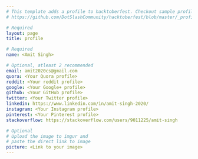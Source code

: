 ```yaml
---
# This template adds a profile to hacktoberfest. Checkout sample profile at
# https://github.com/DotSlashCommunity/hacktoberfest/blob/master/_profile/ksdme.md

# Required
layout: page
title: profile

# Required
name: <Amit Singh>

# Optional, atleast 2 recommended
email: amit2020cs@gmail.com
quora: <Your Quora profile>
reddit: <Your reddit profile>
google: <Your Google+ profile>
github: <Your GitHub profile> 
twitter: <Your Twitter profile>
linkedin: https://www.linkedin.com/in/amit-singh-2020/
instagram: <Your Instagram profile>
pinterest: <Your Pinterest profile>
stackoverflow: https://stackoverflow.com/users/9011225/amit-singh

# Optional
# Upload the image to imgur and
# paste the direct link to image
picture: <Link to your image>
---
```

